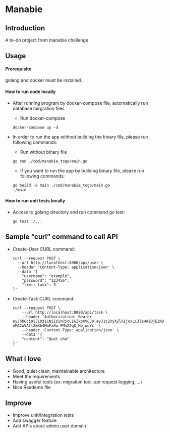 # Manabie

## Introduction

A to-do project from manabie challenge

## Usage

#### Prerequisite

golang and docker must be installed.

#### How to run code locally
- After running program by docker-compose file, automatically run database mirgration files
  - Run docker-compose
  ```
  docker-compose up -d
  ```
- In order to run the app without building the binary file, please run following commands:

  - Run without binary file
  ```
  go run ./cmd/manabie_togo/main.go
  ```  
  - If you want to run the app by building binary file, please run following commands:
  ```
  go build -o main ./cmd/manabie_togo/main.go
  ./main
  ```

#### How to run unit tests locally

- Access to golang directory and run command go test:
  ```
  go test ./...
  ```
## Sample “curl” command to call API

- Create-User CURL command:

    ```
    curl --request POST \
      --url http://localhost:8080/api/user \
      --header 'Content-Type: application/json' \
      --data '{
        "username": "example",
        "password": "123456",
        "limit_task": 3
    }'
    ```

- Create-Task CURL command:

    ```
    curl --request POST \
        --url http://localhost:8080/api/task \
        --header 'Authorization: Bearer eyJhbGciOiJIUzI1NiIsInR5cCI6IkpXVCJ9.eyJ1c2VyX2lkIjoxLCJleHAiOjE2NDM1NjU2Nzd9.ESVv1A-nMACuVAfl2mKb4MwFaXw-FMn2ZqS_HpjwqYc' \
        --header 'Content-Type: application/json' \
        --data '{
        "content": "Quét nhà"
    }'
    ```

## What i love

- Good, quiet clean, maintainable architecture
- Meet the requirements
- Having useful tools (ex: migration tool, api request logging, ...)
- Nice Reademe file

## Improve

- Improve unit/integration tests
- Add swagger feature
- Add APIs about admin user domain
